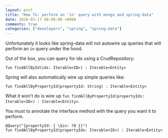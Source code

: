 ```yaml
---
layout: post
title: "How To: perform an 'in' query with mongo and spring-data"
date: 2020-03-17 08:00:00 +0000
comments: true
categories: ["developers", "spring", "spring-data"]
---
```


Unfortunately it looks like spring-data will not autowire up queries that will perform an `in` query under the hood. 

Out of the box, you can query for ids using a CrudRepository:

`fun findAllById(ids: Iterable<ID>) : Iterable<Entity>`

Spring will also automatically wire up simple queries like: 

`fun findAllByPropertyId(propertyId: String) : Iterable<Entity>`


What it won't do is wire up `fun findAllByPropertyId(propertyIds: Iterable<ID>) : Iterable<Entity>`. 

You must to annotate the interface method with the query you want it to perform.

```
@Query("{propertyId: { \$in: ?0 }}")
fun findAllByPropertyId(propertyIds: Iterable<ID>) : Iterable<Entity>
```